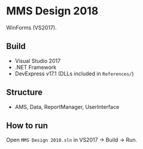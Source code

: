 ﻿# MMS Design 2018

WinForms (VS2017).  

## Build
- Visual Studio 2017
- .NET Framework <insert version>
- DevExpress v17.1 (DLLs included in `References/`)

## Structure
- AMS, Data, ReportManager, UserInterface

## How to run
Open `MMS Design 2018.sln` in VS2017 → Build → Run.

